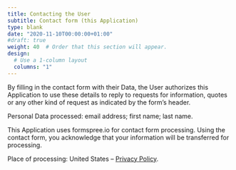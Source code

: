 ```yaml
---
title: Contacting the User
subtitle: Contact form (this Application)
type: blank
date: "2020-11-10T00:00:00+01:00"
#draft: true
weight: 40  # Order that this section will appear. 
design:
  # Use a 1-column layout
  columns: "1"
---
```


By filling in the contact form with their Data, the User authorizes this Application to use these details to reply to requests for information, quotes or any other kind of request as indicated by the form’s header.

Personal Data processed: email address; first name; last name.

This Application uses formspree.io for contact form processing. Using the contact form, you acknowledge that your information will be transferred for processing.

Place of processing: United States – [Privacy Policy](https://formspree.io/legal/privacy-policy). 
